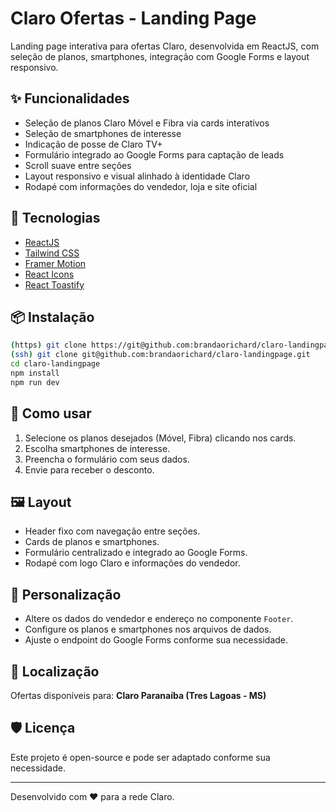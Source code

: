 # Claro Ofertas - Landing Page

Landing page interativa para ofertas Claro, desenvolvida em ReactJS, com seleção de planos, smartphones, integração com Google Forms e layout responsivo.

## ✨ Funcionalidades

- Seleção de planos Claro Móvel e Fibra via cards interativos
- Seleção de smartphones de interesse
- Indicação de posse de Claro TV+
- Formulário integrado ao Google Forms para captação de leads
- Scroll suave entre seções
- Layout responsivo e visual alinhado à identidade Claro
- Rodapé com informações do vendedor, loja e site oficial

## 🚀 Tecnologias

- [ReactJS](https://react.dev/)
- [Tailwind CSS](https://tailwindcss.com/)
- [Framer Motion](https://www.framer.com/motion/)
- [React Icons](https://react-icons.github.io/react-icons/)
- [React Toastify](https://fkhadra.github.io/react-toastify/)

## 📦 Instalação

```bash
(https) git clone https://git@github.com:brandaorichard/claro-landingpage.git
(ssh) git clone git@github.com:brandaorichard/claro-landingpage.git
cd claro-landingpage
npm install
npm run dev
```

## 📝 Como usar

1. Selecione os planos desejados (Móvel, Fibra) clicando nos cards.
2. Escolha smartphones de interesse.
3. Preencha o formulário com seus dados.
4. Envie para receber o desconto.

## 🖼️ Layout

- Header fixo com navegação entre seções.
- Cards de planos e smartphones.
- Formulário centralizado e integrado ao Google Forms.
- Rodapé com logo Claro e informações do vendedor.

## 📄 Personalização

- Altere os dados do vendedor e endereço no componente `Footer`.
- Configure os planos e smartphones nos arquivos de dados.
- Ajuste o endpoint do Google Forms conforme sua necessidade.

## 📍 Localização

Ofertas disponíveis para: **Claro Paranaíba (Tres Lagoas - MS)**

## 🛡️ Licença

Este projeto é open-source e pode ser adaptado conforme sua necessidade.

---

Desenvolvido com ❤️ para a rede Claro.